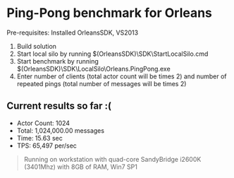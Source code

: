 Ping-Pong benchmark for Orleans
=========================================

Pre-requisites: Installed OrleansSDK, VS2013

1. Build solution
2. Start local silo by running $(OrleansSDK)\SDK\StartLocalSilo.cmd
3. Start benchmark by running $(OrleansSDK)\SDK\LocalSilo\Orleans.PingPong.exe
4. Enter number of clients (total actor count will be times 2) and number of repeated pings (total number of messages will be times 2)

Current results so far :(
-------------------------
- Actor Count: 1024
- Total: 1,024,000.00 messages
- Time: 15.63 sec
- TPS: 65,497 per/sec

> Running on workstation with quad-core SandyBridge i2600K (3401Mhz) with 8GB of RAM, Win7 SP1
